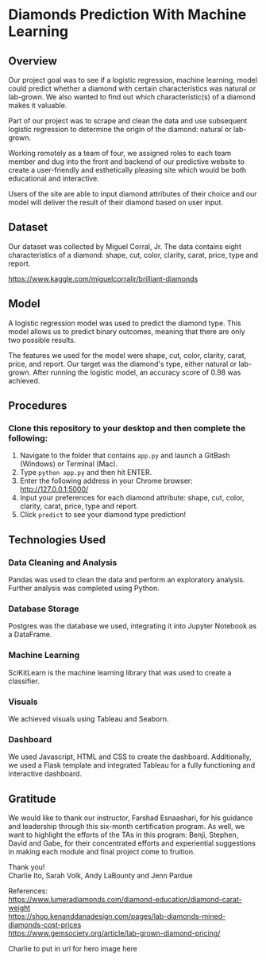 # Diamonds Prediction With Machine Learning

## Overview
Our project goal was to see if a logistic regression, machine learning, model could predict whether a diamond with certain characteristics was natural or lab-grown. We also wanted to find out which characteristic(s) of a diamond makes it valuable. 

Part of our project was to scrape and clean the data and use subsequent logistic regression to determine the origin of the diamond: natural or lab-grown. 

Working remotely as a team of four, we assigned roles to each team member and dug into the front and backend of our predictive website to create a user-friendly and esthetically pleasing site which would be both educational and interactive. 

Users of the site are able to input diamond attributes of their choice and our model will deliver the result of their diamond based on user input.

## Dataset
Our dataset was collected by Miguel Corral, Jr. The data contains eight characteristics of a diamond: shape, cut, color, clarity, carat, price, type and report. 

https://www.kaggle.com/miguelcorraljr/brilliant-diamonds

## Model
A logistic regression model was used to predict the diamond type. This model allows us to predict binary outcomes, meaning that there are only two possible results. 

The features we used for the model were shape, cut, color, clarity, carat, price, and report. Our target was the diamond's type, either natural or lab-grown. After running the logistic model, an accuracy score of 0.98 was achieved. 

## Procedures

### Clone this repository to your desktop and then complete the following: 
1. Navigate to the folder that contains `app.py` and launch a GitBash (Windows) or Terminal (Mac).
2. Type `python app.py` and then hit ENTER.
3. Enter the following address in your Chrome browser: http://127.0.0.1:5000/
4. Input your preferences for each diamond attribute: shape, cut, color, clarity, carat, price, type and report. 
5. Click `predict` to see your diamond type prediction! 

## Technologies Used

### Data Cleaning and Analysis
Pandas was used to clean the data and perform an exploratory analysis. Further analysis was completed using Python.

### Database Storage
Postgres was the database we used, integrating it into Jupyter Notebook as a DataFrame. 

### Machine Learning
SciKitLearn is the machine learning library that was used to create a classifier. 

### Visuals
We achieved visuals using Tableau and Seaborn. 

### Dashboard
We used Javascript, HTML and CSS to create the dashboard. Additionally, we used a Flask template and integrated Tableau for a fully functioning and interactive dashboard.

## Gratitude
We would like to thank our instructor, Farshad Esnaashari, for his guidance and leadership through this six-month certification program. As well, we want to highlight the efforts of the TAs in this program: Benji, Stephen, David and Gabe, for their concentrated efforts and experiential suggestions in making each module and final project come to fruition.  

Thank you! \
Charlie Ito, Sarah Volk, Andy LaBounty and Jenn Pardue




References: \
https://www.lumeradiamonds.com/diamond-education/diamond-carat-weight \
https://shop.kenanddanadesign.com/pages/lab-diamonds-mined-diamonds-cost-prices \
https://www.gemsociety.org/article/lab-grown-diamond-pricing/


Charlie to put in url for hero image here 



 
